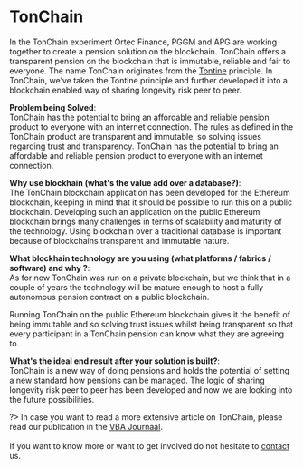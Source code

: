 # TonChain

In the TonChain experiment Ortec Finance, PGGM and APG are working together to create a pension solution on the blockchain. TonChain offers a transparent pension on the blockchain that is immutable, reliable and fair to everyone. The name TonChain originates from the [Tontine](https://en.wikipedia.org/wiki/Tontine) principle. In TonChain, we’ve taken the Tontine principle and further developed it into a blockchain enabled way of sharing longevity risk peer to peer. 

**Problem being Solved**:<br>
TonChain has the potential to bring an affordable and reliable pension product to everyone with an internet connection. The rules as defined in the TonChain product are transparent and immutable, so solving issues regarding trust and transparency. TonChain has the potential to bring an affordable and reliable pension product to everyone with an internet connection.

**Why use blockhain (what's the value add over a database?)**:<br>
The TonChain blockchain application has been developed for the Ethereum blockchain, keeping in mind that it should be possible to run this on a public blockchain. Developing such an application on the public Ethereum blockchain brings many challenges in terms of scalability and maturity of the technology. Using blockchain over a traditional database is important because of blockchains transparent and immutable nature. 

**What blockhain technology are you using (what platforms / fabrics / software) and why ?**:<br>
As for now TonChain was run on a private blockchain, but we think that in a couple of years the technology will be mature enough to host a fully autonomous pension contract on a public blockchain.

Running TonChain on the public Ethereum blockchain gives it the benefit of being immutable and so solving trust issues whilst being transparent so that every participant in a TonChain pension can know what they are agreeing to.

**What's the ideal end result after your solution is built?**:<br>
TonChain is a new way of doing pensions and holds the potential of setting a new standard how pensions can be managed. The logic of sharing longevity risk peer to peer has been developed and now we are looking into the future possibilities.

?> In case you want to read a more extensive article on TonChain, please read our publication in the [VBA Journaal](https://www.cfasociety.org/netherlands_nl/Documents/VBA%20journaal%20134%20zomer%202018_TOTAAL.pdf).<br><br> If you want to know more or want to get involved do not hesitate to [contact](https://groeifabriek.com/#contact) us.
